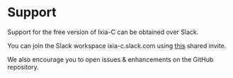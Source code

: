 # Support

Support for the free version of Ixia-C can be obtained over Slack.

You can join the Slack workspace ixia-c.slack.com using [this](https://join.slack.com/t/ixia-c/shared_invite/zt-q6bgw5qr-I1Ils1008QX8xWk8bYYruQ) shared invite.

We also encourage you to open issues & enhancements on the GitHub repository.
